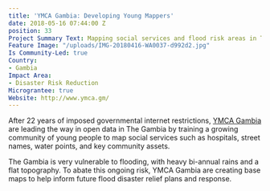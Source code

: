 ```yaml
---
title: 'YMCA Gambia: Developing Young Mappers'
date: 2018-05-16 07:44:00 Z
position: 33
Project Summary Text: Mapping social services and flood risk areas in The Gambia
Feature Image: "/uploads/IMG-20180416-WA0037-d992d2.jpg"
Is Community-Led: true
Country:
- Gambia
Impact Area:
- Disaster Risk Reduction
Micrograntee: true
Website: http://www.ymca.gm/
---
```


After 22 years of imposed governmental internet restrictions, [YMCA Gambia](http://www.ymca.gm/) are leading the way in open data in The Gambia by training a growing community of young people to map social services such as hospitals, street names, water points, and key community assets.

The Gambia is very vulnerable to flooding, with heavy bi-annual rains and a flat topography. To abate this ongoing risk, YMCA Gambia are creating base maps to help inform future flood disaster relief plans and response.